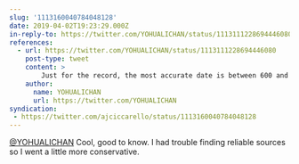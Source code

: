 ```yaml
---
slug: '1113160040784048128'
date: 2019-04-02T19:23:29.000Z
in-reply-to: https://twitter.com/YOHUALICHAN/status/1113111228694446080
references:
  - url: https://twitter.com/YOHUALICHAN/status/1113111228694446080
    post-type: tweet
    content: >
        Just for the record, the most accurate date is between 600 and 900 AD, when they built most of the pyramids <a href="https://t.co/4QLuG5Ytlh">https://t.co/4QLuG5Ytlh</a>
    author:
      name: YOHUALICHAN
      url: https://twitter.com/YOHUALICHAN
syndication:
 - https://twitter.com/ajciccarello/status/1113160040784048128
---
```


[@YOHUALICHAN](https://twitter.com/YOHUALICHAN) Cool, good to know. I had trouble finding reliable sources so I went a little more conservative.
